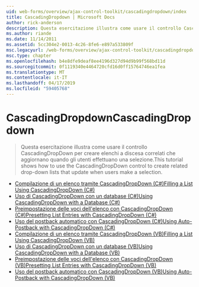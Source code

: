 ```yaml
---
uid: web-forms/overview/ajax-control-toolkit/cascadingdropdown/index
title: CascadingDropdown | Microsoft Docs
author: rick-anderson
description: Questa esercitazione illustra come usare il controllo CascadingDropDown per creare elenchi a discesa correlati che aggiornano quando gli utenti effettuano una selezione.
ms.author: riande
ms.date: 11/14/2011
ms.assetid: 5cc304e2-0013-4c26-8fe6-e897a533809f
msc.legacyurl: /web-forms/overview/ajax-control-toolkit/cascadingdropdown
msc.type: chapter
ms.openlocfilehash: b4e8dfe9deaf8ee4196d327d94d9b99f568bd11d
ms.sourcegitcommit: 0f1119340e4464720cfd16d0ff15764746ea1fea
ms.translationtype: MT
ms.contentlocale: it-IT
ms.lasthandoff: 04/17/2019
ms.locfileid: "59405768"
---
```

# <a name="cascadingdropdown"></a><span data-ttu-id="99b93-103">CascadingDropdown</span><span class="sxs-lookup"><span data-stu-id="99b93-103">CascadingDropdown</span></span>

> <span data-ttu-id="99b93-104">Questa esercitazione illustra come usare il controllo CascadingDropDown per creare elenchi a discesa correlati che aggiornano quando gli utenti effettuano una selezione.</span><span class="sxs-lookup"><span data-stu-id="99b93-104">This tutorial shows how to use the CascadingDropDown control to create related drop-down lists that update when users make a selection.</span></span>


- [<span data-ttu-id="99b93-105">Compilazione di un elenco tramite CascadingDropDown (C#)</span><span class="sxs-lookup"><span data-stu-id="99b93-105">Filling a List Using CascadingDropDown (C#)</span></span>](filling-a-list-using-cascadingdropdown-cs.md)
- [<span data-ttu-id="99b93-106">Uso di CascadingDropDown con un database (C#)</span><span class="sxs-lookup"><span data-stu-id="99b93-106">Using CascadingDropDown with a Database (C#)</span></span>](using-cascadingdropdown-with-a-database-cs.md)
- [<span data-ttu-id="99b93-107">Preimpostazione delle voci dell'elenco con CascadingDropDown (C#)</span><span class="sxs-lookup"><span data-stu-id="99b93-107">Presetting List Entries with CascadingDropDown (C#)</span></span>](presetting-list-entries-with-cascadingdropdown-cs.md)
- [<span data-ttu-id="99b93-108">Uso del postback automatico con CascadingDropDown (C#)</span><span class="sxs-lookup"><span data-stu-id="99b93-108">Using Auto-Postback with CascadingDropDown (C#)</span></span>](using-auto-postback-with-cascadingdropdown-cs.md)
- [<span data-ttu-id="99b93-109">Compilazione di un elenco tramite CascadingDropDown (VB)</span><span class="sxs-lookup"><span data-stu-id="99b93-109">Filling a List Using CascadingDropDown (VB)</span></span>](filling-a-list-using-cascadingdropdown-vb.md)
- [<span data-ttu-id="99b93-110">Uso di CascadingDropDown con un database (VB)</span><span class="sxs-lookup"><span data-stu-id="99b93-110">Using CascadingDropDown with a Database (VB)</span></span>](using-cascadingdropdown-with-a-database-vb.md)
- [<span data-ttu-id="99b93-111">Preimpostazione delle voci dell'elenco con CascadingDropDown (VB)</span><span class="sxs-lookup"><span data-stu-id="99b93-111">Presetting List Entries with CascadingDropDown (VB)</span></span>](presetting-list-entries-with-cascadingdropdown-vb.md)
- [<span data-ttu-id="99b93-112">Uso del postback automatico con CascadingDropDown (VB)</span><span class="sxs-lookup"><span data-stu-id="99b93-112">Using Auto-Postback with CascadingDropDown (VB)</span></span>](using-auto-postback-with-cascadingdropdown-vb.md)
